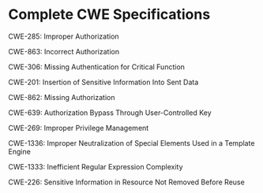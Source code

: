 

# Complete CWE Specifications

CWE-285: Improper Authorization

CWE-863: Incorrect Authorization

CWE-306: Missing Authentication for Critical Function

CWE-201: Insertion of Sensitive Information Into Sent Data

CWE-862: Missing Authorization

CWE-639: Authorization Bypass Through User-Controlled Key

CWE-269: Improper Privilege Management

CWE-1336: Improper Neutralization of Special Elements Used in a Template Engine

CWE-1333: Inefficient Regular Expression Complexity

CWE-226: Sensitive Information in Resource Not Removed Before Reuse